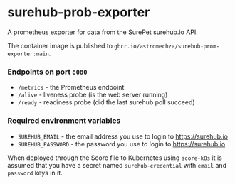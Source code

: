 # surehub-prob-exporter

A prometheus exporter for data from the SurePet surehub.io API.

The container image is published to `ghcr.io/astromechza/surehub-prom-exporter:main`.

### Endpoints on port `8080`

- `/metrics` - the Prometheus endpoint
- `/alive` - liveness probe (is the web server running)
- `/ready` - readiness probe (did the last surehub poll succeed)

### Required environment variables

- `SUREHUB_EMAIL` - the email address you use to login to <https://surehub.io>
- `SUREHUB_PASSWORD` - the password you use to login to <https://surehub.io>

When deployed through the Score file to Kubernetes using `score-k8s` it is assumed that you have a secret named `surehub-credential` with `email` and `password` keys in it.
